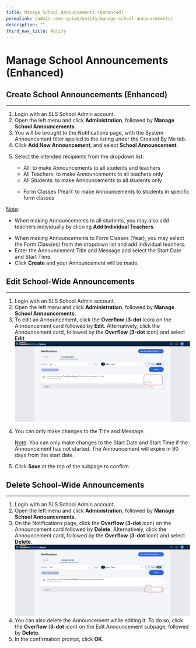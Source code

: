 ```yaml
---
title: Manage School Announcements (Enhanced)
permalink: /admin-user-guide/notify/manage-school-announcements/
description: ""
third_nav_title: Notify
---
```

<h1 id="manage-school-announcements-enhanced-">Manage School Announcements (Enhanced)</h1>
<h2 id="-create-school-announcements-enhanced-">Create School Announcements (Enhanced)</h2>
<hr>
<ol>
<li>Login with an SLS School Admin account.</li>
<li>Open the left menu and click <strong>Administration</strong>, followed by <strong>Manage School Announcements</strong>.</li>
<li>You will be brought to the Notifications page, with the System Announcement filter applied to the listing under the Created By Me tab.  </li>
<li>Click <strong>Add New Announcement</strong>, and select <strong>School Announcement</strong>.</li>
<li><p>Select the intended recipients from the dropdown list: </p>
<ul>
<li>All: to make Announcements to all students and teachers</li>
<li>All Teachers: to make Announcements to all teachers only</li>
<li>All Students: to make Announcements to all students only</li>
	<li><p>Form Classes (Year): to make Announcements to students in specific form classes</p></li></ul>
</li></ol>
<p><u>Note</u>:
	</p><ul>
	<li><p>When making Announcements to all students, you may also add teachers individually by clicking <strong>Add Individual Teachers</strong>.</p>
</li>
<li>When making Announcements to Form Classes (Year), you may select the Form Class(es) from the dropdown list and add individual teachers.</li>
<li>Enter the Announcement Title and Message and select the Start Date and Start Time.</li>
<li>Click <strong>Create</strong> and your Announcement will be made.</li>
</ul>
<h2 id="-edit-school-wide-announcements-">Edit School-Wide Announcements</h2>
<hr>
<ol>
<li>Login with an SLS School Admin account.</li>
<li>Open the left menu and click <strong>Administration</strong>, followed by <strong>Manage School Announcements</strong>.</li>
<li>To edit an Announcement, click the <strong>Overflow</strong> (<strong>3-dot</strong> icon) on the Announcement card followed by <strong>Edit</strong>. Alternatively, click the Announcement card, followed by the <strong>Overflow</strong> (<strong>3-dot</strong> icon) and select <strong>Edit</strong>. <img src="/images/5Admin/N-EditAnnouncement.png"></li>
<li><p>You can only make changes to the Title and Message.</p>
	<p> <u>Note</u>: You can only make changes to the Start Date and Start Time if the Announcement has not started. The Announcement will expire in 90 days from the start date.</p>
</li>
<li><p>Click <strong>Save</strong> at the top of the subpage to confirm.</p>
</li>
</ol>
<h2 id="-delete-school-wide-announcements-">Delete School-Wide Announcements</h2>
<hr>
<ol>
<li>Login with an SLS School Admin account.</li>
<li>Open the left menu and click <strong>Administration</strong>, followed by <strong>Manage School Announcements</strong>.</li>
<li>On the Notifications page, click the <strong>Overflow</strong> (<strong>3-dot</strong> icon) on the Announcement card followed by <strong>Delete</strong>. Alternatively, click the Announcement card, followed by the <strong>Overflow</strong> (<strong>3-dot</strong> icon) and select <strong>Delete</strong>. <img src="/images/5Admin/N-DeleteAnnouncement.png"></li>
<li>You can also delete the Announcement while editing it. To do so, click the <strong>Overflow</strong> (<strong>3-dot</strong> icon) on the Edit Announcement subpage, followed by <strong>Delete</strong>.</li>
<li>In the confirmation prompt, click <strong>OK</strong>.</li>
</ol>